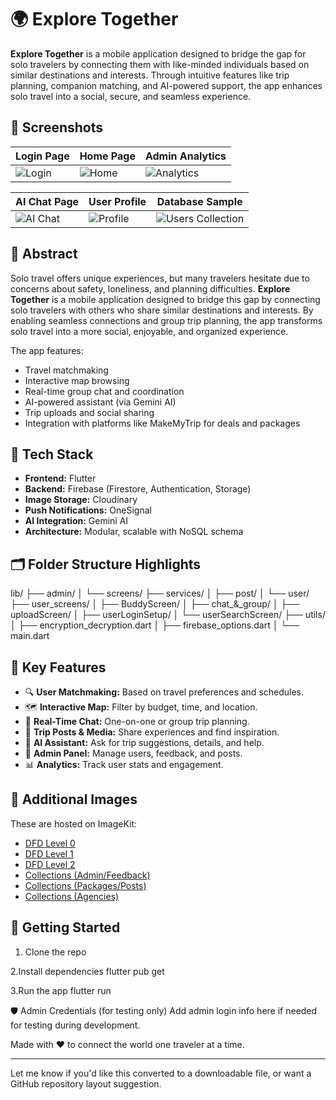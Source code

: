 # 🌍 Explore Together

**Explore Together** is a mobile application designed to bridge the gap for solo travelers by connecting them with like-minded individuals based on similar destinations and interests. Through intuitive features like trip planning, companion matching, and AI-powered support, the app enhances solo travel into a social, secure, and seamless experience.

## 📱 Screenshots

| Login Page | Home Page | Admin Analytics |
|------------|-----------|-----------------|
| ![Login](https://ik.imagekit.io/uthakkan/ExploreTogether/login.jpeg) | ![Home](https://ik.imagekit.io/uthakkan/ExploreTogether/user_homepage.jpeg) | ![Analytics](https://ik.imagekit.io/uthakkan/ExploreTogether/admin_analytics.jpeg) |

| AI Chat Page | User Profile | Database Sample |
|--------------|--------------|-----------------|
| ![AI Chat](https://ik.imagekit.io/uthakkan/ExploreTogether/user_ai_chat.jpeg) | ![Profile](https://ik.imagekit.io/uthakkan/ExploreTogether/user_profile.jpeg) | ![Users Collection](https://ik.imagekit.io/uthakkan/ExploreTogether/coleoction5.jpeg) |

## 📝 Abstract

Solo travel offers unique experiences, but many travelers hesitate due to concerns about safety, loneliness, and planning difficulties. **Explore Together** is a mobile application designed to bridge this gap by connecting solo travelers with others who share similar destinations and interests. By enabling seamless connections and group trip planning, the app transforms solo travel into a more social, enjoyable, and organized experience.

The app features:
- Travel matchmaking
- Interactive map browsing
- Real-time group chat and coordination
- AI-powered assistant (via Gemini AI)
- Trip uploads and social sharing
- Integration with platforms like MakeMyTrip for deals and packages

## 🔧 Tech Stack

- **Frontend:** Flutter
- **Backend:** Firebase (Firestore, Authentication, Storage)
- **Image Storage:** Cloudinary
- **Push Notifications:** OneSignal
- **AI Integration:** Gemini AI
- **Architecture:** Modular, scalable with NoSQL schema

## 🗂️ Folder Structure Highlights

lib/
├── admin/
│ └── screens/
├── services/
│ ├── post/
│ └── user/
├── user_screens/
│ ├── BuddyScreen/
│ ├── chat_&_group/
│ ├── uploadScreen/
│ ├── userLoginSetup/
│ └── userSearchScreen/
├── utils/
│ ├── encryption_decryption.dart
│ ├── firebase_options.dart
│ └── main.dart


## 🧠 Key Features

- 🔍 **User Matchmaking:** Based on travel preferences and schedules.
- 🗺️ **Interactive Map:** Filter by budget, time, and location.
- 💬 **Real-Time Chat:** One-on-one or group trip planning.
- 📸 **Trip Posts & Media:** Share experiences and find inspiration.
- 🎯 **AI Assistant:** Ask for trip suggestions, details, and help.
- 💼 **Admin Panel:** Manage users, feedback, and posts.
- 📊 **Analytics:** Track user stats and engagement.

## 🔗 Additional Images

These are hosted on ImageKit:
- [DFD Level 0](https://ik.imagekit.io/uthakkan/ExploreTogether/level0_dfd.jpeg)
- [DFD Level 1](https://ik.imagekit.io/uthakkan/ExploreTogether/level1_dfd.jpeg)
- [DFD Level 2](https://ik.imagekit.io/uthakkan/ExploreTogether/level2_dfd.jpeg)
- [Collections (Admin/Feedback)](https://ik.imagekit.io/uthakkan/ExploreTogether/coleoction1.jpeg)
- [Collections (Packages/Posts)](https://ik.imagekit.io/uthakkan/ExploreTogether/coleoction2.jpeg)
- [Collections (Agencies)](https://ik.imagekit.io/uthakkan/ExploreTogether/coleoction3.jpeg)

## 🚀 Getting Started

1. Clone the repo
   
2.Install dependencies
  flutter pub get

3.Run the app
  flutter run


🛡️ Admin Credentials (for testing only)
Add admin login info here if needed for testing during development.

Made with ❤️ to connect the world one traveler at a time.

---

Let me know if you'd like this converted to a downloadable file, or want a GitHub repository layout suggestion.


